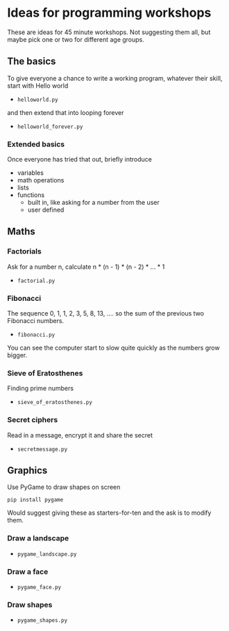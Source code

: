 # Ideas for programming workshops

These are ideas for 45 minute workshops. Not suggesting them all, but maybe pick one or two for different age groups.

## The basics
To give everyone a chance to write a working program, whatever their skill, start with Hello world

* `helloworld.py`

and then extend that into looping forever

* `helloworld_forever.py`

### Extended basics
Once everyone has tried that out, briefly introduce
* variables
* math operations
* lists
* functions
  * built in, like asking for a number from the user
  * user defined

## Maths
### Factorials
Ask for a number n, calculate n * (n - 1) * (n - 2) * ... * 1
* `factorial.py`

### Fibonacci
The sequence 0, 1, 1, 2, 3, 5, 8, 13, .... so the sum of the previous two Fibonacci numbers.
* `fibonacci.py`

You can see the computer start to slow quite quickly as the numbers grow bigger.

### Sieve of Eratosthenes
Finding prime numbers
* `sieve_of_eratosthenes.py`

### Secret ciphers
Read in a message, encrypt it and share the secret
* `secretmessage.py`

## Graphics
Use PyGame to draw shapes on screen
```
pip install pygame
```

Would suggest giving these as starters-for-ten and the ask is to modify them.

### Draw a landscape
* `pygame_landscape.py`

### Draw a face
* `pygame_face.py`

### Draw shapes
* `pygame_shapes.py`
